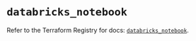 # `databricks_notebook`

Refer to the Terraform Registry for docs: [`databricks_notebook`](https://registry.terraform.io/providers/databricks/databricks/1.88.0/docs/resources/notebook).
